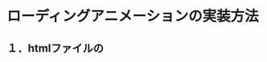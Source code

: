 # ローディングアニメーションの実装方法

## １．htmlファイルの<script>タグを使った実装方法
      <script>  
        var loadingAnimation = new MJLibs01LoadingAnimation({});  
      </script>  
